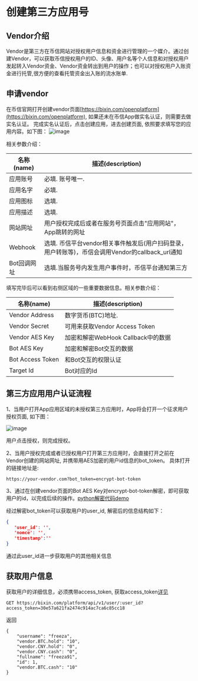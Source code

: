 # 创建第三方应用号

## Vendor介绍

Vendor是第三方在币信网站对授权用户信息和资金进行管理的一个媒介。通过创建Vendor，可以获取币信授权用户的ID、头像、用户名等个人信息和对授权用户发起转入Vendor资金、Vendor资金转出到用户的操作；也可以对授权用户入账资金进行托管,很方便的查看托管资金出入账的流水账单.

## 申请vendor
在币信官网打开创建vendor页面[https://bixin.com/openplatform](https://bixin.com/openplatform), 如果还未在币信App做实名认证，则需要去做实名认证。
完成实名认证后，点击创建应用，进去创建页面, 依照要求填写您的应用内容。如下图：
![image](https://raw.githubusercontent.com/haobtc/openplatform/master/images/create_vendor.png)

相关参数介绍：

| 名称(name) | 描述(description) |
| --------- | ----------------- |
| 应用账号   | 必填. 账号唯一.|
| 应用名字   | 必填.|
| 应用图标   | 选填. |
| 应用描述   | 选填. |
| 网站网址   | 用户授权完成后或者在服务号页面点击"应用网站"，App跳转的网址|
| Webhook    | 选填. 币信平台vendor相关事件触发后(用户扫码登录，用户转账等)，币信会调用Vendor的callback_url通知|
| Bot回调网址|选填.当服务号内发生用户事件时，币信平台通知第三方|

填写完毕后可以看到右侧区域的一些重要数据信息。相关参数介绍：

| 名称(name) | 描述(description) |
| --------- | ----------------- |
| Vendor Address   | 数字货币(BTC)地址.|
| Vendor Secret   | 可用来获取Vendor Access Token|
| Vendor AES Key   | 加密和解密WebHook Callback中的数据|
| Bot AES Key   | 加密和解密Bot交互的数据 |
| Bot Access Token | 和Bot交互的权限认证|
| Target Id | Bot对应的Id|


## 第三方应用用户认证流程

1、当用户打开App应用区域的未授权第三方应用时，App将会打开一个征求用户授权页面, 如下图：

![image](https://raw.githubusercontent.com/haobtc/openplatform/master/images/auth.jpg)

用户点击授权，则完成授权。

2、当用户授权完成或者已授权用户打开第三方应用时，会直接打开之前在Vendor创建的网站网址, 并携带用AES加密的用户id信息的bot_token。 具体打开的链接地址是:

```
https://your-vendor.com?bot_token=encrypt-bot-token
```

3、通过在创建vendor页面的Bot AES Key对encrypt-bot-token解密，即可获取用户的id，以完成后续的操作。[python解密代码demo](../lib/bixin/crypt.py)


经过解密bot_token可以获取用户的user_id, 解密后的信息结构如下： 

```json
{
   'user_id': '',
   'nonce': '',
   'timestamp':''
}

```

通过此user_id进一步获取用户的其他相关信息

## 获取用户信息

获取用户的详细信息，必须携带access_token, 获取access_token[详见](./获取Access_Token.md)

```
GET https://bixin.com/platform/api/v1/user/:user_id?access_token=30e57a621fa2474c914ac7ca6c85cc18

```

返回

```
{
    "username": "freeza",
    "vendor.BTC.hold": "10",
    "vendor.CNY.hold": "0",
    "vendor.CNY.cash": "0",
    "fullname": "freeza91",
    "id": 1,
    "vendor.BTC.cash": "10"
}
```
